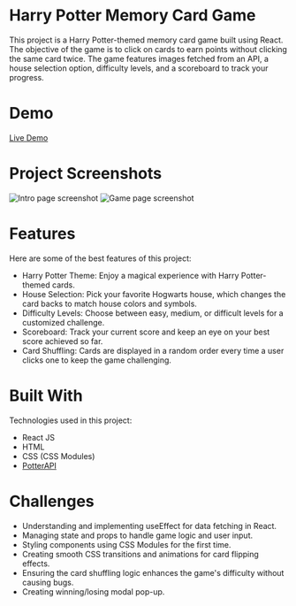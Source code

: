 # Harry Potter Memory Card Game

This project is a Harry Potter-themed memory card game built using React. The objective of the game is to click on cards to earn points without clicking the same card twice. The game features images fetched from an API, a house selection option, difficulty levels, and a scoreboard to track your progress.

# Demo
[Live Demo](https://harry-potter-memory-card.netlify.app/)

# Project Screenshots
![Intro page screenshot](public/screenshot-1)
![Game page screenshot](public/screenshot-2)

# Features
Here are some of the best features of this project:

- Harry Potter Theme: Enjoy a magical experience with Harry Potter-themed cards.
- House Selection: Pick your favorite Hogwarts house, which changes the card backs to match house colors and symbols.
- Difficulty Levels: Choose between easy, medium, or difficult levels for a customized challenge.
- Scoreboard: Track your current score and keep an eye on your best score achieved so far.
- Card Shuffling: Cards are displayed in a random order every time a user clicks one to keep the game challenging.

# Built With
Technologies used in this project:

- React JS
- HTML
- CSS (CSS Modules)
- [PotterAPI](https://potterapi-fedeperin.vercel.app)

# Challenges

- Understanding and implementing useEffect for data fetching in React.
- Managing state and props to handle game logic and user input.
- Styling components using CSS Modules for the first time.
- Creating smooth CSS transitions and animations for card flipping effects.
- Ensuring the card shuffling logic enhances the game's difficulty without causing bugs.
- Creating winning/losing modal pop-up.


